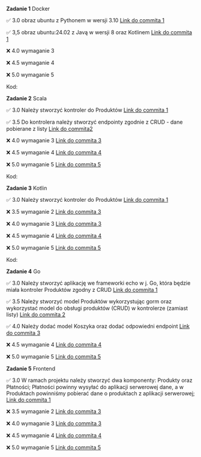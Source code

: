 **Zadanie 1** Docker

:white_check_mark: 3.0 obraz ubuntu z Pythonem w wersji 3.10 [Link do commita 1](https://github.com/OpalinskiJakub/EBIZNES/commit/4438ac05ca976a2549aae0b7a5c839c4c2205133)

:white_check_mark: 3,5 obraz ubuntu:24.02 z Javą w wersji 8 oraz Kotlinem [Link do commita 1](https://github.com/OpalinskiJakub/EBIZNES/commit/b24878e70e952bd70a180a8db15e606707a467bc)

:x: 4.0 wymaganie 3 

:x: 4.5 wymaganie 4 

:x: 5.0 wymaganie 5 


Kod: 

**Zadanie 2** Scala

:white_check_mark: 3.0 Należy stworzyć kontroler do Produktów [Link do commita 1](https://github.com/OpalinskiJakub/EBIZNES/commit/d2047b4ceab02af06c36db166a960398bdd645b7)

:white_check_mark: 3.5 Do kontrolera należy stworzyć endpointy zgodnie z CRUD - dane pobierane z listy [Link do commita2 ](https://github.com/OpalinskiJakub/EBIZNES/commit/df0866fb0f839e8d9c4fd0e4d9b641a9ad5be199)

:x: 4.0 wymaganie 3 [Link do commita 3]()

:x: 4.5 wymaganie 4 [Link do commita 4]()

:x: 5.0 wymaganie 5 [Link do commita 5]()


Kod:


**Zadanie 3** Kotlin

:white_check_mark: 3.0 Należy stworzyć kontroler do Produktów [Link do commita 1](https://github.com/OpalinskiJakub/EBIZNES/commit/e6a8c3a713e08eae0f2542c9156e52cf4fe6b89d)

:x: 3.5 wymaganie 2 [Link do commita 3]()

:x: 4.0 wymaganie 3 [Link do commita 3]()

:x: 4.5 wymaganie 4 [Link do commita 4]()

:x: 5.0 wymaganie 5 [Link do commita 5]()


Kod:

**Zadanie 4** Go

:white_check_mark: 3.0 Należy stworzyć aplikację we frameworki echo w j. Go, która będzie
miała kontroler Produktów zgodny z CRUD [Link do commita 1](https://github.com/OpalinskiJakub/EBIZNES/commit/adf7306ae2bcff332712480b147ec20a20d3fa34)

:white_check_mark: 3.5 Należy stworzyć model Produktów wykorzystując gorm oraz
wykorzystać model do obsługi produktów (CRUD) w kontrolerze (zamiast
listy) [Link do commita 2](https://github.com/OpalinskiJakub/EBIZNES/commit/16f731ee81c2765edd8aaee4fc641b7ed59a0411)

:white_check_mark: 4.0 Należy dodać model Koszyka oraz dodać odpowiedni endpoint [Link do commita 3](https://github.com/OpalinskiJakub/EBIZNES/commit/082032c716a2da76d966fed2b109073fb06cdec0)

:x: 4.5 wymaganie 4 [Link do commita 4]()

:x: 5.0 wymaganie 5 [Link do commita 5]()


**Zadanie 5** Frontend

:white_check_mark: 3.0 W ramach projektu należy stworzyć dwa komponenty: Produkty oraz
Płatności; Płatności powinny wysyłać do aplikacji serwerowej dane, a w
Produktach powinniśmy pobierać dane o produktach z aplikacji
serwerowej; [Link do commita 1](https://github.com/OpalinskiJakub/EBIZNES/commit/ee8c66d8f8c1e929c3f0bc4d7d65adef5423c2fb)

:x: 3.5 wymaganie 2 [Link do commita 3]()

:x: 4.0 wymaganie 3 [Link do commita 3]()

:x: 4.5 wymaganie 4 [Link do commita 4]()

:x: 5.0 wymaganie 5 [Link do commita 5]()
